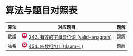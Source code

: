 # 算法与题目对照表

| 算法  | 对应题目                                                                                                                                                                                                                                                                 | 题解                            |
|-----|----------------------------------------------------------------------------------------------------------------------------------------------------------------------------------------------------------------------------------------------------------------------|-------------------------------|
| 数组  | [<img src="../images/video.jpg" width="20"/>](https://www.bilibili.com/video/BV1YG411p7BA?spm_id_from=333.788.videopod.sections&vd_source=f881def7ea7cf10e6fa73627efe940dd) [242. 有效的字母异位词 (valid-anagram)](https://leetcode.cn/problems/valid-anagram/description/) | [题解](valid-anagram/README.md) |
| 哈希  | [<img src="../images/video.jpg" width="20"/>](https://www.bilibili.com/video/BV1Md4y1Q7Yh?spm_id_from=333.788.player.switch&vd_source=f881def7ea7cf10e6fa73627efe940dd) [454. 四数相加 II (4sum-ii)](https://leetcode.cn/problems/4sum-ii/description/)                  | [题解](4sum-ii/README.md)       |

